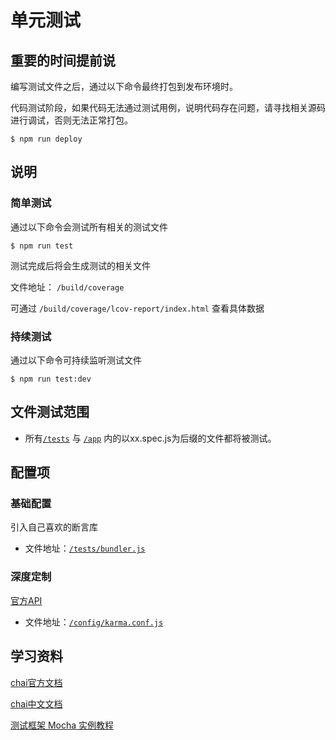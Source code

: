 # 单元测试

## 重要的时间提前说
编写测试文件之后，通过以下命令最终打包到发布环境时。

代码测试阶段，如果代码无法通过测试用例，说明代码存在问题，请寻找相关源码进行调试，否则无法正常打包。
``` base
$ npm run deploy
```


## 说明

### 简单测试

通过以下命令会测试所有相关的测试文件
``` base
$ npm run test
```
测试完成后将会生成测试的相关文件

文件地址： `/build/coverage`

可通过 `/build/coverage/lcov-report/index.html` 查看具体数据

### 持续测试
通过以下命令可持续监听测试文件
``` base
$ npm run test:dev
```


## 文件测试范围

* 所有[`/tests`](/test) 与 [`/app`](/app) 内的以xx.spec.js为后缀的文件都将被测试。

## 配置项

### 基础配置
引入自己喜欢的断言库
* 文件地址：[`/tests/bundler.js`](/test/bundler.js)

### 深度定制
[官方API](http://karma-runner.github.io/1.0/config/configuration-file.html)
* 文件地址：[`/config/karma.conf.js`](/config/karma.conf.js)

## 学习资料
[chai官方文档](http://chaijs.com/api/)

[chai中文文档](http://jaywcjlove.github.io/handbook/html/%E6%B5%8B%E8%AF%95%E5%B7%A5%E5%85%B7/chai.html#rd)

[测试框架 Mocha 实例教程](http://www.ruanyifeng.com/blog/2015/12/a-mocha-tutorial-of-examples.html)